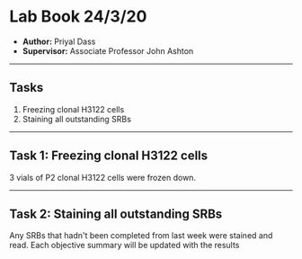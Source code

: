 # Lab Book 24/3/20
- **Author:** Priyal Dass
- **Supervisor:** Associate Professor John Ashton

------------------------------------------------------------------
## Tasks

1. Freezing clonal H3122 cells
2. Staining all outstanding SRBs


------------------------------------------------------------------
## Task 1: Freezing clonal H3122 cells

3 vials of P2 clonal H3122 cells were frozen down.



------------------------------------------------------------------
## Task 2: Staining all outstanding SRBs

Any SRBs that hadn't been completed from last week were stained and read. Each objective summary will be updated with the results
